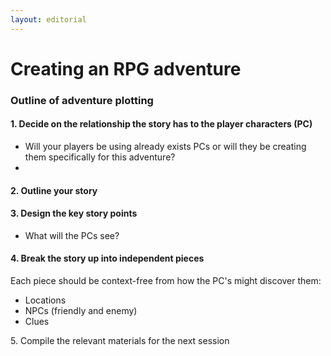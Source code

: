 ```yaml
---
layout: editorial
---
```


# Creating an RPG adventure

### Outline of adventure plotting

#### 1. Decide on the relationship the story has to the player characters (PC)

* Will your players be using already exists PCs or will they be creating them specifically for this adventure?
*

#### 2. Outline your story

#### 3. Design the key story points

* What will the PCs see?

#### 4. Break the story up into independent pieces

Each piece should be context-free from how the PC's might discover them:

* Locations
* NPCs (friendly and enemy)
* Clues

5\. Compile the relevant materials for the next session
